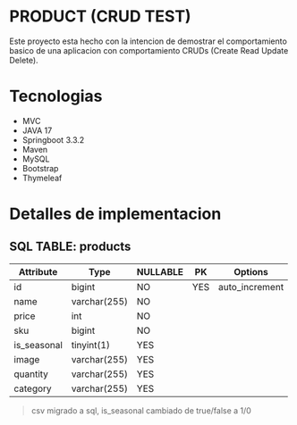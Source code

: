 # PRODUCT (CRUD TEST)
Este proyecto esta hecho con la intencion de demostrar el comportamiento basico de una aplicacion con comportamiento CRUDs (Create Read Update Delete).

# Tecnologias
- MVC
- JAVA 17
- Springboot 3.3.2
- Maven
- MySQL
- Bootstrap
- Thymeleaf 

# Detalles de implementacion
## SQL TABLE: products
|   Attribute	   |     Type	   |   NULLABLE	|  PK	|	Options |
|------|---------------|--------|-------|-------------------------|
|id	   |     bigint	   |   NO	|  YES	|	auto_increment |
|name |      varchar(255) |	NO			
|price |   	int | NO			
|sku |  	bigint | NO			
|is_seasonal |	tinyint(1) | YES			
|image |   varchar(255) | YES			
|quantity |  varchar(255) | YES			
|category |  varchar(255) | YES		

> csv migrado a sql, is_seasonal cambiado de true/false a 1/0